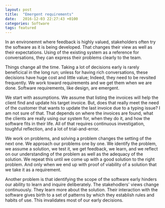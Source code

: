 ```yaml
---
layout: post
title:  "Emergent requirements"
date:   2016-12-03 22:27:43 +0100
categories: Software
tags: featured
---
```


In an environemnt where feedback is highly valued, 
stakeholders often try the software as it is being developed.
That changes their view as well as their expectations.
Using of the existing system as a reference for conversations,
they can express their problems clearly to the team.

Things change all the time.
Taking a lot of decisions early is rarely beneficical in the long run;
unless for having rich conversations,
these decisions have huge cost and little value;
Indeed, they need to be revsited frequently.
We work toward requirements and we get them when we are done.
Software requirements, like design, are emergent.

We start with assumptions.
We assume that listing the invoices will help the client find
and update his target invoice.
But, does that really meet the need of the customer
that wants to update the last invoice due to a typing issue?
I am not sure of that.
That depends on where the invoices are found, 
what the clients are really using our system
for, when they do it, and how the software fits in their
life.
All of that requires continuous investigation, toughful reflection,
and a lot of trial-and-error.

We work on problems,
and solving a problem changes the setting of the next one.
We approach our problems one by one.
We identify the problem, we assume a solution, we test it, we get feedback,
we learn, and we reflect on our understanding of the problem as well as the
adequacy of the solution.
We repeat this until we come up with a good solution to the right problem.
And only when we end up with proof of viability of a solution
that we take it as a requirement.

Another problem is that identifying the scope of the software early
hinders our ability to learn and inquire deliberately.
The stakehodlers' views change continuously.
They learn more about the solution.
Their interaction with the software gives birth to a set 
of patterns by which they establish rules and habits of use.
This invalidates most of our early decisions.
